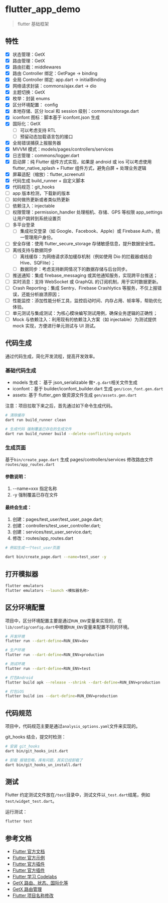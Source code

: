 # flutter_app_demo

> flutter 基础框架

## 特性

- [x] 状态管理：GetX
- [x] 路由管理：GetX
- [x] 路由拦截：middlewares
- [x] 路由 Controller 绑定：GetPage -> binding
- [x] 全局 Controller 绑定: app.dart -> initialBinding
- [x] 网络请求封装：commons/ajax.dart -> dio
- [x] 主题切换：GetX
- [x] 枚举：封装 enums
- [x] 区分环境配置： config
- [x] 本地存储、区分 local 和 session 级别：commons/storage.dart
- [x] iconfont 图标：脚本基于 iconfont.json 生成
- [x] 国际化：GetX
  - [ ] 可以考虑支持 RTL
  - [ ] 预留动态加载语言包的接口
- [x] 全局错误捕获上报服务器
- [x] MVVM 模式：models/pages/controllers/services
- [x] 日志管理：commons/logger.dart
- [x] 启动屏：纯 Flutter 组件方式实现，如果是 android 或 ios 可以考虑使用 flutter_native_splash +
      Flutter 组件方式，避免白屏 + 处理业务逻辑
- [x] 屏幕适配（缩放）：flutter_screenutil
- [x] 代码生成 build_runner + 自定义脚本
- [x] 代码规范：git_hooks
- [ ] app 版本检测，下载新的版本
- [ ] 如何做热更新或者类似热更新
- [ ] 依赖注入：injectable
- [ ] 权限管理：permission_handler 处理相机、存储、GPS 等权限 app_settings 让用户跳转到系统设置页
- [ ] 多平台登录
  - [ ] 集成社交登录（如 Google、Facebook、Apple）或 Firebase Auth，统一管理用户身份。
- [ ] 安全存储：使用 flutter_secure_storage 存储敏感信息，提升数据安全性。
- [ ] 离线支持与数据同步
  - [ ] 离线缓存：为网络请求添加缓存机制（例如使用 Dio 的拦截器或结合 Hive、SQFlite）；
  - [ ] 数据同步：考虑支持断网情况下的数据存储与后台同步。
- [ ] 推送通知：集成 firebase_messaging 或其他通知服务，实现跨平台推送；
- [ ] 实时消息：支持 WebSocket 或 GraphQL 的订阅机制，用于实时数据更新。
- [ ] Crash Reporting：集成 Sentry、Firebase Crashlytics 等服务，不仅上报错误，还能分析崩溃原因；
- [ ] 性能监控：添加性能分析工具，监控启动时间、内存占用、帧率等，帮助优化体验。
- [ ] 单元测试与集成测试：为核心模块编写测试用例，确保业务逻辑的正确性；
- [ ] Mock 与依赖注入：利用现有的依赖注入方案（如 injectable）为测试提供 mock 实现，方便进行单元测试与 UI 测试。

## 代码生成

通过代码生成，简化开发流程，提高开发效率。

### 基础代码生成

- models 生成： 基于 json_serializable 做`*.g.dart`相关文件生成
- iconfont：基于 builder/iconfont_builder.dart 生成 `gen/icon_font.gen.dart`
- assets: 基于 flutter_gen 做资源文件生成 `gen/assets.gen.dart`

注意：项目拉取下来之后，首先通过如下命令生成代码。

```bash
# 清除缓存
dart run build_runner clean

# 生成代码 强制覆盖已存在的生成文件
dart run build_runner build --delete-conflicting-outputs
```

### 生成页面

基于`bin/create_page.dart` 生成 pages/controllers/services 修改路由文件`routes/app_routes.dart`

#### 参数说明：

1. --name=xxx 指定名称
2. -y 强制覆盖已存在文件

#### 最终会生成：

1. 创建：pages/test_user/test_user_page.dart;
2. 创建：controllers/test_user_controller.dart;
3. 创建：services/test_user_service.dart;
4. 修改：routes/app_routes.dart

```bash
# 例如生成一个test_user页面

dart bin/create_page.dart --name=test_user -y
```

## 打开模拟器

```bash
flutter emulators
flutter emulators --launch <模拟器名称>
```

## 区分环境配置

项目中，区分环境配置主要是通过`RUN_ENV`变量来实现的，在`lib/config/config.dart`中根据`RUN_ENV`变量来配置不同的环境。

```bash
# 开发环境
flutter run --dart-define=RUN_ENV=dev

# 生产环境
flutter run --dart-define=RUN_ENV=production

# 测试环境
flutter run --dart-define=RUN_ENV=test

# 打包Android
flutter build apk --release --shrink --dart-define=RUN_ENV=production

# 打包iOS
flutter build ios --dart-define=RUN_ENV=production
```

## 代码规范

项目中，代码规范主要是通过`analysis_options.yaml`文件来实现的。

git_hooks 结合，提交时检测：

```bash
# 安装 git_hooks
dart bin/git_hooks_init.dart

# 卸载 报错忽略，库有问题，其实已经卸载了
dart bin/git_hooks_un_install.dart
```

## 测试

Flutter 约定测试文件放在`/test`目录中，测试文件以`_test.dart`结尾，例如`test/widget_test.dart`。

运行测试：

```bash
flutter test
```

## 参考文档

- [Flutter 官方文档](https://docs.flutter.dev)
- [Flutter 官方示例](https://github.com/flutter/samples)
- [Flutter 官方插件](https://pub.dev/flutter)
- [Flutter 官方插件](https://pub.dev/flutter)
- [Flutter 学习 Codelabs](https://codelabs.developers.google.cn/?hl=zh-cn&text=flutter)
- [GetX 路由、状态、国际化等](https://github.com/jonataslaw/getx)
- [GetX 路由管理](https://github.com/jonataslaw/getx/blob/master/documentation/zh_CN/route_management.md)
- [Flutter 项目名称修改](https://github.com/onatcipli/rename)
